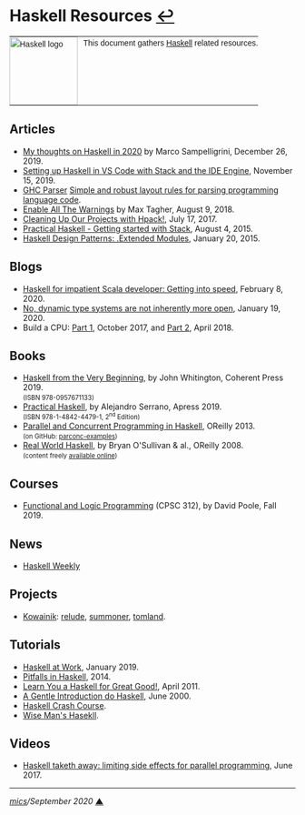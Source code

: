 # <span id="top">Haskell Resources</span> <span style="size:25%;"><a href="README.md">↩</a></span>

<table style="font-family:Helvetica,Arial;font-size:14px;line-height:1.6;">
  <tr>
  <td style="border:0;padding:0 10px 0 0;min-width:120px;"><a href="https://www.haskell.org/" rel="external"><img style="border:0;" src="https://wiki.haskell.org/wikiupload/6/62/Double_lambda.png" width="120" alt="Haskell logo"/></a></td>
  <td style="border:0;padding:0;vertical-align:text-top;">This document gathers <a href="https://www.haskell.org/" rel="external">Haskell</a> related resources.
  </td>
  </tr>
</table>

## <span id="articles">Articles</span>

- [My thoughts on Haskell in 2020][article_sampellegrini] by Marco Sampelligrini, December 26, 2019.
- [Setting up Haskell in VS Code with Stack and the IDE Engine][article_doig], November 15, 2019.
- [GHC Parser][ghc_parser]
[Simple and robust layout rules for parsing programming language code][article_abela].
- [Enable All The Warnings][article_tagher] by Max Tagher, August 9, 2018.
- [Cleaning Up Our Projects with Hpack!][article_hpack], July 17, 2017.
- [Practical Haskell - Getting started with Stack][article_seanhess], August 4, 2015.
- [Haskell Design Patterns: .Extended Modules][article_jaspervdj], January 20, 2015.

## <span id="blogs">Blogs</span>

- [Haskell for impatient Scala developer: Getting into speed](https://msitko.pl/blog/2020/02/08/haskell-getting-into-speed.html), February 8, 2020.
- [No, dynamic type systems are not inherently more open](https://lexi-lambda.github.io/blog/2020/01/19/no-dynamic-type-systems-are-not-inherently-more-open/), January 19, 2020.
- Build a CPU: [Part 1](https://yager.io/CPU/CPU2.html), October 2017, and [Part 2](https://yager.io/CPU/CPU2.html), April 2018.

## <span id="books">Books</span>

- [Haskell from the Very Beginning][book_very_beginning], by John Whitington, Coherent Press 2019.<br/><span style="font-size:80%;">(ISBN 978-0957671133)</span>
- [Practical Haskell][book_practical_haskell], by Alejandro Serrano, Apress 2019.</br><span style="font-size:80%;">(ISBN 978-1-4842-4479-1, 2<sup>nd</sup> Edition)</span>
- [Parallel and Concurrent Programming in Haskell][parconc_book], OReilly 2013.<br/><span style="font-size:80%;">(on GitHub: [parconc-examples][parconc_examples])</span>
- [Real World Haskell][book_real_world], by Bryan O'Sullivan &amp; al., OReilly 2008.<br/><span style="font-size:80%;">(content freely [available online](http://book.realworldhaskell.org/))</span>

## <span id="courses">Courses</span>

- [Functional and Logic Programming](https://www.cs.ubc.ca/~poole/cs312/2019/) (CPSC 312), by David Poole, Fall 2019.

## <span id="news">News</span>

- [Haskell Weekly][haskell_weekly]

## <span id="projects">Projects</span>

- [Kowainik][kowainik_github]: [relude][kowainik_relude],  [summoner][kowainik_summoner], [tomland][kowainik_tomland].

## <span id="tutorials">Tutorials</span>

- [Haskell at Work][tuto_haskell_at_work], January 2019.
- [Pitfalls in Haskell][haskell_pitfalls], 2014.
- [Learn You a Haskell for Great Good!][learn_you_haskell], April 2011.
- [A Gentle Introduction do Haskell][haskell_tutorial], June 2000.
- [Haskell Crash Course](https://yager.io/CrashCourse/Haskell.html).
- [Wise Man's Hasekll](https://andre.tips/wmh/).

## <span id="videos">Videos</span>

- [Haskell taketh away: limiting side effects for parallel programming][video_newton], June 2017.

***

*[mics](https://lampwww.epfl.ch/~michelou/)/September 2020* [**&#9650;**](#top)
<span id="bottom">&nbsp;</span>

<!-- link refs -->

[article_abela]: http://www.cse.chalmers.se/~abela/master/layout-parsing.html
[article_doig]: https://medium.com/@dogwith1eye/setting-up-haskell-in-vs-code-with-stack-and-the-ide-engine-81d49eda3ecf
[article_hpack]: https://mmhaskell.com/blog/2017/7/17/cleaning-up-our-projects-with-hpack
[article_jaspervdj]: https://jaspervdj.be/posts/2015-01-20-haskell-design-patterns-extended-modules.html
[article_sampellegrini]: https://alpacaaa.net/thoughts-on-haskell-2020/
[article_seanhess]: https://seanhess.github.io/2015/08/04/practical-haskell-getting-started.html
[article_tagher]: https://medium.com/mercury-bank/enable-all-the-warnings-a0517bc081c3
[book_very_beginning]: https://www.bookdepository.com/Haskell-from-Very-Beginning-John-Whitington/9780957671133
[book_practical_haskell]: https://www.apress.com/gp/book/9781484244791
[book_real_world]: http://book.realworldhaskell.org/
[ghc_parser]: https://gitlab.haskell.org/ghc/ghc/wikis/commentary/compiler/parser
[haskell_weekly]: https://haskellweekly.news/newsletter.html
[kowainik_github]: https://kowainik.github.io/
[kowainik_relude]: https://kowainik.github.io/projects/relude
[kowainik_summoner]: https://kowainik.github.io/projects/summoner
[kowainik_tomland]: https://kowainik.github.io/projects/tomland
[haskell_pitfalls]: http://users.jyu.fi/~sapekiis/haskell-pitfalls/
[haskell_tutorial]: https://www.haskell.org/tutorial/index.html
[learn_you_haskell]: http://learnyouahaskell.com/chapters
[parconc_book]: https://simonmar.github.io/pages/pcph.html
[parconc_examples]: https://github.com/simonmar/parconc-examples
[tuto_haskell_at_work]: https://haskell-at-work.com/
[video_newton]: https://youtu.be/lC5UWG5N8oY
